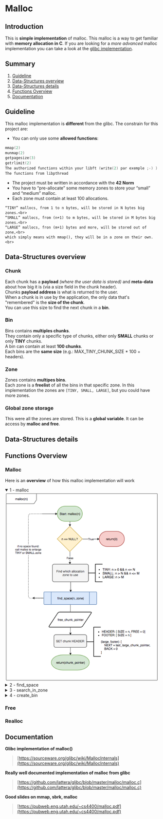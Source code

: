 # Malloc

## Introduction

This is **simple implementation** of malloc. This malloc is a way to get familiar with **memory allocation in C**.
If you are looking for a *more advanced* malloc implementation you can take a look at the [glibc implementation](https://github.com/lattera/glibc/blob/master/malloc/malloc.c).

## Summary

1. [Guideline](#guideline)
2. [Data-Structures overview](#data-structures-overview)
3. [Data-Structures details](#data-structures-details)
4. [Functions Overview](#functions-overview)
5. [Documentation](#documentation)

## Guideline

This malloc implementation is **different** from the glibc. The constrain for this project are:

-  You can only use some **allowed functions**:
  ```C
  mmap(2)
  munmap(2)
  getpagesize(3)
  getrlimit(2)
  The authorized functions within your libft (write(2) par exemple ;-) )
  The functions from libpthread
  ```
  
- The project must be written in accordance with the **42 Norm**
- You have to “pre-allocate” some memory zones to store your “small”
and “medium” malloc.
-  Each zone must contain at least 100 allocations.
  ```
  “TINY” mallocs, from 1 to n bytes, will be stored in N bytes big zones.<br>
  “SMALL” mallocs, from (n+1) to m bytes, will be stored in M bytes big zones.<br>
  “LARGE” mallocs, fron (m+1) bytes and more, will be stored out of zone,<br>
  which simply means with mmap(), they will be in a zone on their own.<br>
  ```

## Data-Structures overview
### Chunk
Each chunk has a **payload** *(where the user data is stored)* and **meta-data** about how big it is (via a size field in the chunk header). <br>
Chunks **payload address** is what is returned to the user.<br>
When a chunk is in use by the application, the only data that's "remembered" is the **size of the chunk**.<br>
You can use this size to find the next chunk in a **bin**.<br>

### Bin
Bins contains **multiples chunks**. <br>
They contain only a specific type of chunks, either only **SMALL** chunks or only **TINY** chunks.<br>
A bin can contain at least **100 chunks**.<br>
Each bins are the **same size** (e.g.: MAX_TINY_CHUNK_SIZE * 100 + headers).

### Zone
Zones contains **multipes bins**.<br>
Each zone is a **freelist** of all the bins in that specific zone.
In this implementation the zones are `[TINY, SMALL, LARGE]`, but you could have more zones.

### Global zone storage
This were all the zones are stored. This is a **global variable**. It can be access by **malloc and free**.

## Data-Structures details

## Functions Overview
### Malloc
Here is an **overview** of how this malloc implementation will work <br>

<details open><summary>1 - malloc</summary>
  <img src="https://raw.githubusercontent.com/gaeduron/Malloc/master/images/malloc_flowchart.png">
</details>

<details><summary>2 - find_space</summary>
  <img src="https://raw.githubusercontent.com/gaeduron/Malloc/master/images/malloc_find-space_flowchart.png">
</details>

<details><summary>3 - search_in_zone</summary>
  <img src="https://raw.githubusercontent.com/gaeduron/Malloc/master/images/malloc_search-in-zone_flowchart.png">
</details>

<details><summary>4 - create_bin</summary>
  <img src="https://raw.githubusercontent.com/gaeduron/Malloc/master/images/malloc_create-bin_flowchart.png">
</details>

### Free
### Realloc

## Documentation

**Glibc implementation of malloc()**
> [https://sourceware.org/glibc/wiki/MallocInternals](https://sourceware.org/glibc/wiki/MallocInternals)

**Really well documented implementation of malloc from glibc**
> [https://github.com/lattera/glibc/blob/master/malloc/malloc.c](https://github.com/lattera/glibc/blob/master/malloc/malloc.c)

**Good slides on mmap, sbrk, malloc** 
> [https://pubweb.eng.utah.edu/~cs4400/malloc.pdf](https://pubweb.eng.utah.edu/~cs4400/malloc.pdf)
